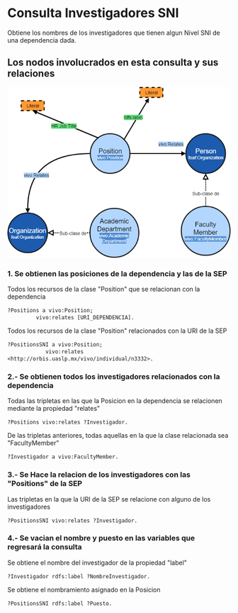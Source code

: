 # Consulta Investigadores SNI
Obtiene los nombres de los investigadores que tienen algun Nivel SNI de una dependencia dada.

## Los nodos involucrados en esta consulta y sus relaciones

![grafo](img/Positions.png)

### 1.  Se obtienen las posiciones de la dependencia y las de la SEP

Todos los recursos de la clase "Position" que se relacionan con la dependencia
   ``` sparql
?Positions a vivo:Position;
            vivo:relates [URI_DEPENDENCIA].
   ```
Todos los recursos de la clase "Position" relacionados con la URI de la SEP
```sparql
?PositionsSNI a vivo:Position;
            vivo:relates  <http://orbis.uaslp.mx/vivo/individual/n3332>.
```

### 2.- Se obtienen todos los investigadores relacionados con la dependencia


Todas las tripletas en las que la Posicion en la dependencia se relacionen mediante la propiedad "relates"
```sparql
?Positions vivo:relates ?Investigador.
```
 De las tripletas anteriores, todas aquellas en la que la clase relacionada sea "FacultyMember" 
 ```sparql
?Investigador a vivo:FacultyMember.
 ```


### 3.- Se Hace la relacion de los investigadores con las "Positions" de la SEP

Las tripletas en la que la URI de la SEP se relacione con alguno de los investigadores
```sparql
?PositionsSNI vivo:relates ?Investigador.
```

### 4.- Se vacian el nombre y puesto en las variables que regresará la consulta

Se obtiene el nombre del investigador de la propiedad "label"
```sparql
?Investigador rdfs:label ?NombreInvestigador.
```
Se obtiene el nombramiento asignado en la Posicion
```sparql
?PositionsSNI rdfs:label ?Puesto.
```	